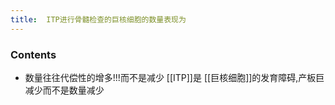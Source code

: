 ```yaml
---
title:  ITP进行骨髓检查的巨核细胞的数量表现为
--- 
```


### Contents
- 数量往往代偿性的增多!!!而不是减少 [[ITP]]是 [[巨核细胞]]的发育障碍,产板巨减少而不是数量减少

